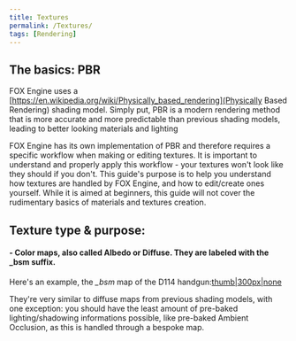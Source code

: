 ```yaml
---
title: Textures
permalink: /Textures/
tags: [Rendering]
---
```


## The basics: PBR

FOX Engine uses a [https://en.wikipedia.org/wiki/Physically_based_rendering](Physically Based Rendering) shading model. Simply put, PBR is a
modern rendering method that is more accurate and more predictable than
previous shading models, leading to better looking materials and
lighting

FOX Engine has its own implementation of PBR and therefore requires a
specific workflow when making or editing textures. It is important to
understand and properly apply this workflow - your textures won't look
like they should if you don't. This guide's purpose is to help you
understand how textures are handled by FOX Engine, and how to
edit/create ones yourself. While it is aimed at beginners, this guide
will not cover the rudimentary basics of materials and textures
creation.

## Texture type & purpose:

#### - Color maps, also called Albedo or Diffuse. They are labeled with the _bsm suffix.

Here's an example, the *_bsm* map of the D114
handgun:[thumb|300px|none](/File:Hg00_main0_def_c00_bsm.jpg "wikilink")

They're very similar to diffuse maps from previous shading models, with
one exception: you should have the least amount of pre-baked
lighting/shadowing informations possible, like pre-baked Ambient
Occlusion, as this is handled through a bespoke map.
